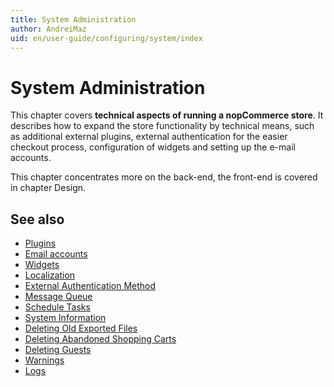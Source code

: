 ```yaml
---
title: System Administration
author: AndreiMaz
uid: en/user-guide/configuring/system/index
---
```

# System Administration

This chapter covers **technical aspects of running a nopCommerce store**. It describes how to expand the store functionality by technical means, such as additional external plugins, external authentication for the easier checkout process, configuration of widgets and setting up the e-mail accounts.  

This chapter concentrates more on the back-end, the front-end is covered in chapter Design.

## See also

* [Plugins](xref:en/user-guide/configuring/system/plugins)
* [Email accounts](xref:en/user-guide/configuring/system/email-accounts)
* [Widgets](xref:en/user-guide/configuring/system/widgets/index)
* [Localization](xref:en/user-guide/configuring/system/localization)
* [External Authentication Method](xref:en/user-guide/configuring/system/external-authentication/index)
* [Message Queue](xref:en/user-guide/configuring/system/message-queue)
* [Schedule Tasks](xref:en/user-guide/configuring/system/schedule-tasks)
* [System Information](xref:en/user-guide/configuring/system/system-information)
* [Deleting Old Exported Files](xref:en/user-guide/configuring/system/deleting-old-exported-files)
* [Deleting Abandoned Shopping Carts](xref:en/user-guide/configuring/system/deleting-abandoned-shopping-carts)
* [Deleting Guests](xref:en/user-guide/configuring/system/deleting-guests)
* [Warnings](xref:en/user-guide/configuring/system/warnings)
* [Logs](xref:en/user-guide/configuring/system/log)
